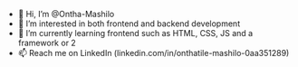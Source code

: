 - 👋 Hi, I’m @Ontha-Mashilo
- 👀 I’m interested in both frontend and backend development
- 🌱 I’m currently learning frontend such as HTML, CSS, JS and a framework or 2
- 📫 Reach me on LinkedIn (linkedin.com/in/onthatile-mashilo-0aa351289)

<!---
Ontha-Mashilo/Ontha-Mashilo is a ✨ special ✨ repository because its `README.md` (this file) appears on your GitHub profile.
You can click the Preview link to take a look at your changes.
--->
